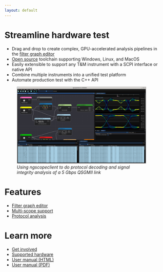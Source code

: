 ```yaml
---
layout: default
---
```


# Streamline hardware test

* Drag and drop to create complex, GPU-accelerated analysis pipelines in the [filter graph editor](/grapheditor)
* [Open source](https://www.github.com/glscopeclient/scopehal-apps) toolchain supporting Windows, Linux, and MacOS
* Easily extensible to support any T&M instrument with a SCPI interface or native API
* Combine multiple instruments into a unified test platform
* Automate production test with the C++ API

<figure>
<img src="images/ngscopeclient-intro.png" alt="Filter graph example screenshot"/>
<figcaption style='font-style:italic'>Using ngscopeclient to do protocol decoding and signal integrity analysis of a 5 Gbps QSGMII link</figcaption>
</figure>

# Features

* [Filter graph editor](/grapheditor)
* [Multi-scope support](/multiscope)
* [Protocol analysis](/protocol-analysis)

# Learn more

* [Get involved](/getinvolved)
* [Supported hardware](/hardware)
* [User manual (HTML)](/manual/ngscopeclient-manual.html)
* [User manual (PDF)](/downloads/ngscopeclient-manual.pdf)
